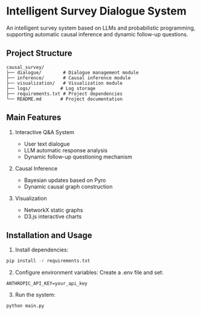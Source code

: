 # Intelligent Survey Dialogue System

An intelligent survey system based on LLMs and probabilistic programming, supporting automatic causal inference and dynamic follow-up questions.

## Project Structure

```
causal_survey/
├── dialogue/        # Dialogue management module
├── inference/       # Causal inference module
├── visualization/   # Visualization module
├── logs/           # Log storage
├── requirements.txt # Project dependencies
└── README.md       # Project documentation
```

## Main Features

1. Interactive Q&A System
   - User text dialogue
   - LLM automatic response analysis
   - Dynamic follow-up questioning mechanism

2. Causal Inference
   - Bayesian updates based on Pyro
   - Dynamic causal graph construction

3. Visualization
   - NetworkX static graphs
   - D3.js interactive charts

## Installation and Usage

1. Install dependencies:
```bash
pip install -r requirements.txt
```

2. Configure environment variables:
Create a .env file and set:
```
ANTHROPIC_API_KEY=your_api_key
```

3. Run the system:
```bash
python main.py
``` 